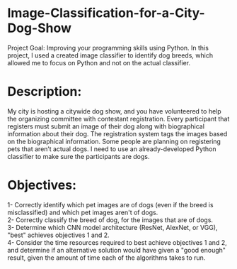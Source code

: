 # Image-Classification-for-a-City-Dog-Show
Project Goal: Improving your programming skills using Python.
In this project, I used a created image classifier to identify dog breeds, which allowed me to focus on Python and not on the actual classifier.
# Description:
My city is hosting a citywide dog show, and you have volunteered to help the organizing committee with contestant registration. Every participant that registers must submit an image of their dog along with biographical information about their dog. The registration system tags the images based on the biographical information.
Some people are planning on registering pets that aren’t actual dogs. I need to use an already-developed Python classifier to make sure the participants are dogs.

# Objectives:
1- Correctly identify which pet images are of dogs (even if the breed is misclassified) and which pet images aren't of dogs.  
2- Correctly classify the breed of dog, for the images that are of dogs.  
3- Determine which CNN model architecture (ResNet, AlexNet, or VGG), "best" achieves objectives 1 and 2.  
4- Consider the time resources required to best achieve objectives 1 and 2, and determine if an alternative solution would have given a "good enough" result, given the amount of time each of the algorithms takes to run.
